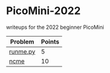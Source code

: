 # PicoMini-2022
writeups for the 2022 beginner PicoMini

|Problem|Points|
|-|-|
|[runme.py](./runme.py/)|5|
|[ncme](./ncme/)|10|
